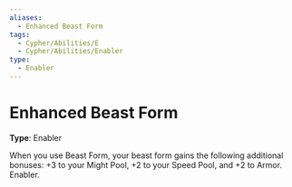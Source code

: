 ```yaml
---
aliases:
  - Enhanced Beast Form
tags:
  - Cypher/Abilities/E
  - Cypher/Abilities/Enabler
type:
  - Enabler
---
```


# Enhanced Beast Form

**Type**: Enabler

When you use Beast Form, your beast form gains the following additional bonuses: +3 to your Might Pool, +2 to your Speed Pool, and +2 to Armor. Enabler.
